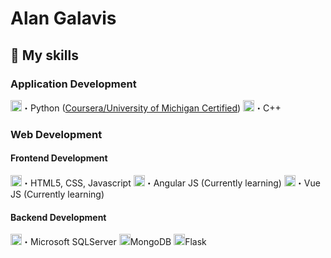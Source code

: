 # Alan Galavis

## 🔧 My skills 
### Application Development
<img height="18" width="18" src="https://skillicons.dev/icons?i=python" />・Python ([Coursera/University of Michigan Certified](https://www.coursera.org/account/accomplishments/specialization/certificate/89GEQ6MFQ39Q))
<img height="18" width="18" src="https://skillicons.dev/icons?i=cpp" />・C++
### Web Development
#### Frontend Development
<img height="18" width="18" src="https://skillicons.dev/icons?i=html,css,js" />・HTML5, CSS, Javascript
<img height="18" width="18" src="https://skillicons.dev/icons?i=angular" />・Angular JS (Currently learning)
<img height="18" width="18" src="https://skillicons.dev/icons?i=vue" />・Vue JS (Currently learning)

#### Backend Development
<img height="18" width="18" src="https://skillicons.dev/icons?i=mysql" />・Microsoft SQLServer
<img height="18" width="18" src="https://skillicons.dev/icons?i=mongodb" />MongoDB
<img height="18" width="18" src="https://skillicons.dev/icons?i=flask" />Flask
<!--
**alanegd/alanegd** is a ✨ _special_ ✨ repository because its `README.md` (this file) appears on your GitHub profile.

Here are some ideas to get you started:

- 🔭 I’m currently working on ...
- 🌱 I’m currently learning ...
- 👯 I’m looking to collaborate on ...
- 🤔 I’m looking for help with ...
- 💬 Ask me about ...
- 📫 How to reach me: ...
- ⚡ Fun fact: ...
-->
